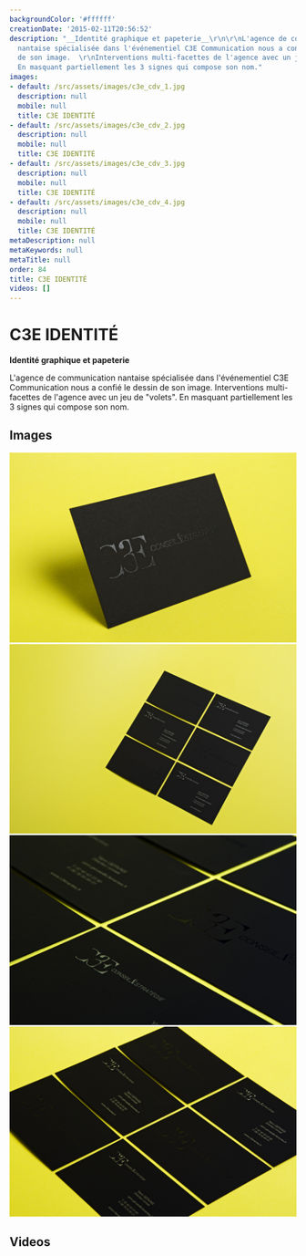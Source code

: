 ```yaml
---
backgroundColor: '#ffffff'
creationDate: '2015-02-11T20:56:52'
description: "__Identité graphique et papeterie__\r\n\r\nL'agence de communication
  nantaise spécialisée dans l'événementiel C3E Communication nous a confié le dessin
  de son image.  \r\nInterventions multi-facettes de l'agence avec un jeu de \"volets\".
  En masquant partiellement les 3 signes qui compose son nom."
images:
- default: /src/assets/images/c3e_cdv_1.jpg
  description: null
  mobile: null
  title: C3E IDENTITÉ
- default: /src/assets/images/c3e_cdv_2.jpg
  description: null
  mobile: null
  title: C3E IDENTITÉ
- default: /src/assets/images/c3e_cdv_3.jpg
  description: null
  mobile: null
  title: C3E IDENTITÉ
- default: /src/assets/images/c3e_cdv_4.jpg
  description: null
  mobile: null
  title: C3E IDENTITÉ
metaDescription: null
metaKeywords: null
metaTitle: null
order: 84
title: C3E IDENTITÉ
videos: []
---
```


# C3E IDENTITÉ

__Identité graphique et papeterie__

L'agence de communication nantaise spécialisée dans l'événementiel C3E Communication nous a confié le dessin de son image.
Interventions multi-facettes de l'agence avec un jeu de "volets". En masquant partiellement les 3 signes qui compose son nom.

## Images

![C3E IDENTITÉ](/src/assets/images/c3e_cdv_1.jpg)
![C3E IDENTITÉ](/src/assets/images/c3e_cdv_2.jpg)
![C3E IDENTITÉ](/src/assets/images/c3e_cdv_3.jpg)
![C3E IDENTITÉ](/src/assets/images/c3e_cdv_4.jpg)

## Videos
